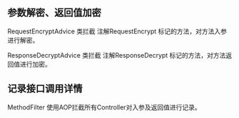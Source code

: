 ## 参数解密、返回值加密

RequestEncryptAdvice 类拦截 注解RequestEncrypt 标记的方法，对方法入参进行解密。

ResponseDecryptAdvice 类拦截 注解ResponseDecrypt 标记的方法，对方法返回值进行加密。

## 记录接口调用详情

MethodFilter 使用AOP拦截所有Controller对入参及返回值进行记录。